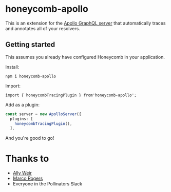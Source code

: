 # honeycomb-apollo

This is an extension for the [Apollo GraphQL server](https://www.apollographql.com/docs/apollo-server/) that automatically traces and annotates all of your resolvers.

## Getting started

This assumes you already have configured Honeycomb in your application.

Install:

`npm i honeycomb-apollo`

Import:

`import { honeycombTracingPlugin } from'honeycomb-apollo';`

Add as a plugin:

```typescript
const server = new ApolloServer({
  plugins: [
    honeycombTracingPlugin(),
  ],
```

And you're good to go!

# Thanks to

 - [Ally Weir](https://github.com/allyjweir)
 - [Marco Rogers](https://github.com/polotek)
 - Everyone in the Pollinators Slack
